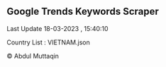 

## Google Trends Keywords Scraper 
 
Last Update 18-03-2023 , 15:40:10

Country List :
VIETNAM.json



© Abdul Muttaqin 
